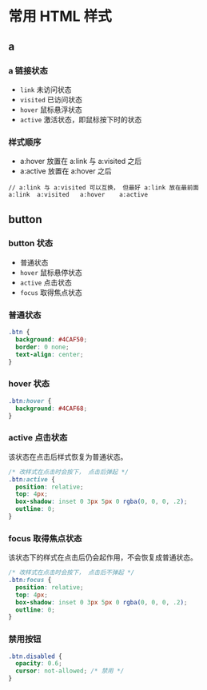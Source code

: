 # 常用 HTML 样式

## a

### a 链接状态

- <code>link</code> 未访问状态
- <code>visited</code> 已访问状态
- <code>hover</code> 鼠标悬浮状态
- <code>active</code> 激活状态，即鼠标按下时的状态

### 样式顺序

- a:hover 放置在 a:link 与 a:visited 之后
- a:active 放置在 a:hover 之后

```
// a:link 与 a:visited 可以互换， 但最好 a:link 放在最前面
a:link  a:visited   a:hover    a:active
```

## button

### button 状态

- 普通状态
- <code>hover</code> 鼠标悬停状态
- <code>active</code> 点击状态
- <code>focus</code> 取得焦点状态

### 普通状态

```css
.btn {
  background: #4CAF50;
  border: 0 none;
  text-align: center;
}
```

### hover 状态

```css
.btn:hover {
  background: #4CAF68;
}
```

### active 点击状态

该状态在点击后样式恢复为普通状态。
```css
/* 改样式在点击时会按下， 点击后弹起 */
.btn:active {
  position: relative;
  top: 4px;
  box-shadow: inset 0 3px 5px 0 rgba(0, 0, 0, .2);
  outline: 0;
}
```

### focus 取得焦点状态

该状态下的样式在点击后仍会起作用，不会恢复成普通状态。
```css
/* 改样式在点击时会按下， 点击后不弹起 */
.btn:focus {
  position: relative;
  top: 4px;
  box-shadow: inset 0 3px 5px 0 rgba(0, 0, 0, .2);
  outline: 0;
}
```

### 禁用按钮

```css
.btn.disabled {
  opacity: 0.6;
  cursor: not-allowed; /* 禁用 */
}
```